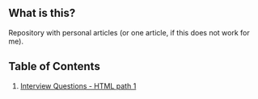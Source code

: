 ## What is this?

Repository with personal articles (or one article, if this does not work for me).

## Table of Contents

1. [Interview Questions - HTML path 1](https://github.com/Alexandrshy/articles/tree/master/interview-questions/html-question-path-1)
